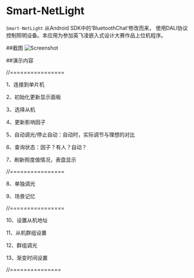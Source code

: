 Smart-NetLight
========
`Smart-NetLight`  从Android SDK中的‘BluetoothChat’修改而来，  使用DALI协议控制照明设备。本应用为参加英飞凌嵌入式设计大赛作品上位机程序。

##截图
![Screenshot](https://github.com/tinyao/mBluetoothChat/raw/master/screenShot.png)


##演示内容

//================

1、连接到单片机

2、初始化更新显示面板

3、选择从机

4、更新影响因子

5、自动调光/停止自动：自动时，实际调节与理想的对比

6、查询状态：因子？有人？自动？

7、刷新照度值情况，表盘显示

//================

8、单独调光

9、场景记忆

//================

10、设置从机地址

11、从机群组设置

12、群组调光

13、渐变时间设置

//===============
